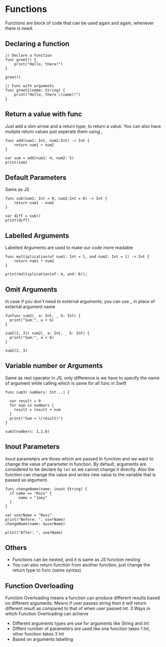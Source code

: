 # Functions
Functions are block of code that can be used again and again, whenever there is need.

## Declaring a function
```
// Declare a function
func greet() {
    print("Hello, there!")
}

greet()

// Func with arguments
func greet2(name: String) {
    print("Hello, there \(name)!")
}
```

## Return a value with func
Just add a slim arrow and a return type, to return a value. You can also have mutiple return values just seperate them using ,
```
func add(num1: Int, num2:Int) -> Int {
    return num1 + num2
}

var sum = add(num1: 4, num2: 5)
print(sum)
```

## Default Parameters
Same as JS
```
func sub(num1: Int = 0, num2:Int = 0) -> Int {
    return num1 - num2
}

var diff = sub()
print(diff)
```

## Labelled Arguments
Labelled Arguments are used to make our code more readable
```
func multiplication(of num1: Int = 1, and num2: Int = 1) -> Int {
    return num1 * num2
}

print(multiplication(of: 4, and: 6));
```

## Omit Arguments
In case if you don't need to external arguments, you can use _ in place of external argument name
```
funfunc sum2(_ a: Int, _ b: Int) {
  print("Sum:", a + b)
}

sum2(2, 3)c sum2(_ a: Int, _ b: Int) {
  print("Sum:", a + b)
}

sum2(2, 3)
```

## Variable number or Arguments
Same as rest operator in JS, only difference is we have to specify the name of argument while calling which is same for all func in Swift
```
func sum3( numbers: Int...) {

  var result = 0
  for num in numbers {
    result = result + num
  }
  print("Sum = \(result)")
}

sum3(numbers: 1,2,6)
```

## Inout Parameters
Inout parameters are those which are passed to function and we want to change the value of parameter in function. By default, arguments are considered to be declare by ```let``` so we cannot change it directly. Also the function can change the value and writes new value to the variable that is passed as argument.
```
func changeName(name: inout String) {
  if name == "Ross" {
      name = "Joey"
  }
}

var userName = "Ross"
print("Before: ", userName)
changeName(name: &userName)

print("After: ", userName)
```

## Others
- Functions can be nested, and it is same as JS function nesting
- You can also return function from another function, just change the return type to func (same syntax)


## Function Overloading
Function Overloading means a function can produce different results based on different arguments. Means if user passes string then it will return different result as compared to that of when user passed Int.
3 Ways in which Function Overloading can acheive
- Different arguments types are use for arguments like String and Int
- Diffent number of parameters are used like one function takes 1 Int, other function takes 3 Int
- Based on arguments labelling